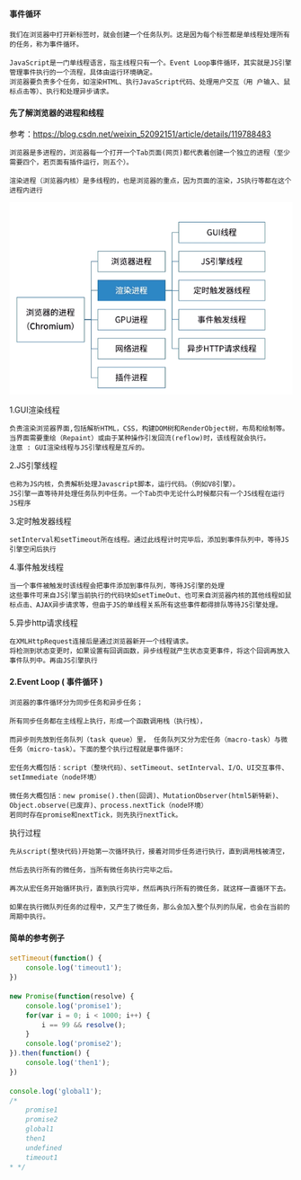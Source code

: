 #### 事件循环
```
我们在浏览器中打开新标签时，就会创建一个任务队列。这是因为每个标签都是单线程处理所有的任务，称为事件循环。

JavaScript是一门单线程语言，指主线程只有一个。Event Loop事件循环，其实就是JS引擎管理事件执行的一个流程，具体由运行环境确定。
浏览器要负责多个任务，如渲染HTML、执行JavaScript代码、处理用户交互（用 户输入、鼠标点击等）、执行和处理异步请求。
```

#### 先了解浏览器的进程和线程
参考：https://blog.csdn.net/weixin_52092151/article/details/119788483
```
浏览器是多进程的，浏览器每一个打开一个Tab页面(网页)都代表着创建一个独立的进程（至少需要四个，若页面有插件运行，则五个）。

渲染进程（浏览器内核）是多线程的，也是浏览器的重点，因为页面的渲染，JS执行等都在这个进程内进行
```
![](./图1浏览器进程和线程.png)

1.GUI渲染线程
```
负责渲染浏览器界面,包括解析HTML，CSS，构建DOM树和RenderObject树，布局和绘制等。
当界面需要重绘（Repaint）或由于某种操作引发回流(reflow)时，该线程就会执行。
注意 : GUI渲染线程与JS引擎线程是互斥的。
```
2.JS引擎线程
```
也称为JS内核，负责解析处理Javascript脚本，运行代码。（例如V8引擎）。
JS引擎一直等待并处理任务队列中任务。一个Tab页中无论什么时候都只有一个JS线程在运行JS程序
```

3.定时触发器线程
```
setInterval和setTimeout所在线程。通过此线程计时完毕后，添加到事件队列中，等待JS引擎空闲后执行
```
4.事件触发线程
```
当一个事件被触发时该线程会把事件添加到事件队列，等待JS引擎的处理
这些事件可来自JS引擎当前执行的代码块如setTimeOut、也可来自浏览器内核的其他线程如鼠标点击、AJAX异步请求等，但由于JS的单线程关系所有这些事件都得排队等待JS引擎处理。
```
5.异步http请求线程
```
在XMLHttpRequest连接后是通过浏览器新开一个线程请求。
将检测到状态变更时，如果设置有回调函数，异步线程就产生状态变更事件，将这个回调再放入事件队列中。再由JS引擎执行
```

#### 2.Event Loop ( 事件循环 )
```
浏览器的事件循环分为同步任务和异步任务；

所有同步任务都在主线程上执行，形成一个函数调用栈（执行栈），

而异步则先放到任务队列（task queue）里， 任务队列又分为宏任务（macro-task）与微任务（micro-task）。下面的整个执行过程就是事件循环:

宏任务大概包括：script（整块代码）、setTimeout、setInterval、I/O、UI交互事件、setImmediate（node环境）

微任务大概包括：new promise().then(回调)、MutationObserver(html5新特新)、Object.observe(已废弃)、process.nextTick（node环境）
若同时存在promise和nextTick，则先执行nextTick。
```

执行过程
```
先从script(整块代码)开始第一次循环执行，接着对同步任务进行执行，直到调用栈被清空，

然后去执行所有的微任务，当所有微任务执行完毕之后。

再次从宏任务开始循环执行，直到执行完毕，然后再执行所有的微任务，就这样一直循环下去。

如果在执行微队列任务的过程中，又产生了微任务，那么会加入整个队列的队尾，也会在当前的周期中执行。
```

#### 简单的参考例子
```javascript
setTimeout(function() {
    console.log('timeout1');
})

new Promise(function(resolve) {
    console.log('promise1');
    for(var i = 0; i < 1000; i++) {
        i == 99 && resolve();
    }
    console.log('promise2');
}).then(function() {
    console.log('then1');
})

console.log('global1');
/*
    promise1
    promise2
    global1
    then1
    undefined
    timeout1
* */
```

